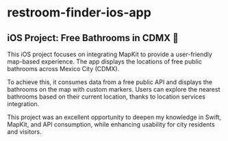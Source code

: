 # restroom-finder-ios-app
## **iOS Project: Free Bathrooms in CDMX**  🚻 
This iOS project focuses on integrating MapKit to provide a user-friendly map-based experience. The app displays the locations of free public bathrooms across Mexico City (CDMX).

To achieve this, it consumes data from a free public API and displays the bathrooms on the map with custom markers. Users can explore the nearest bathrooms based on their current location, thanks to location services integration.

This project was an excellent opportunity to deepen my knowledge in Swift, MapKit, and API consumption, while enhancing usability for city residents and visitors.
